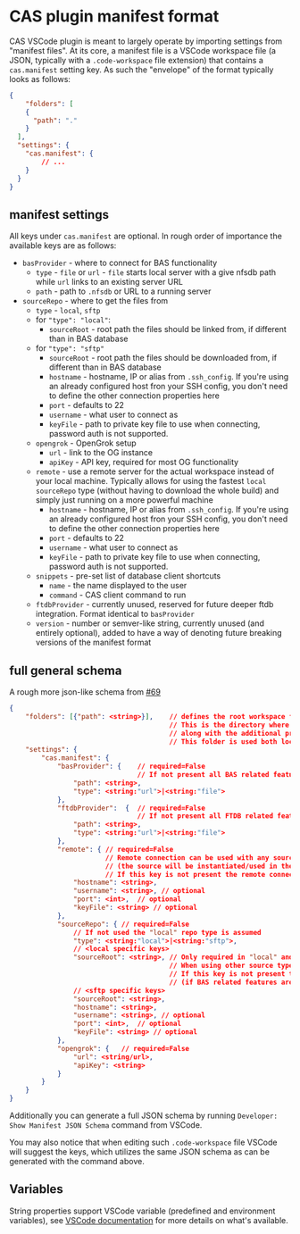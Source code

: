 # CAS plugin manifest format

CAS VSCode plugin is meant to largely operate by importing settings from "manifest files". At its core, a manifest file is a VSCode workspace file (a JSON, typically with a `.code-workspace` file extension) that contains a `cas.manifest` setting key. As such the "envelope" of the format typically looks as follows:
```json
{
    "folders": [
    {
      "path": "."
    }
  ],
  "settings": {
    "cas.manifest": {
        // ...
    }
  }
}
```

## manifest settings
All keys under `cas.manifest` are optional. In rough order of importance the available keys are as follows:
- `basProvider` - where to connect for BAS functionality
  - `type` - `file` or `url` - `file` starts local server with a give nfsdb path while `url` links to an existing server URL 
  - `path` - path to `.nfsdb` or URL to a running server
- `sourceRepo` - where to get the files from
  - `type` - `local`, `sftp`
  - for `"type": "local"`:
    - `sourceRoot` - root path the files should be linked from, if different than in BAS database
  - for `"type": "sftp"`
    - `sourceRoot` - root path the files should be downloaded from, if different than in BAS database
    - `hostname` - hostname, IP or alias from `.ssh_config`. If you're using an already configured host fron your SSH config, you don't need to define the other connection properties here
    - `port` - defaults to 22
    - `username` - what user to connect as
    - `keyFile` - path to private key file to use when connecting, password auth is not supported.
  - `opengrok` - OpenGrok setup
    - `url` - link to the OG instance
    - `apiKey` - API key, required for most OG functionality
  - `remote` - use a remote server for the actual workspace instead of your local machine. Typically allows for using the fastest `local` `sourceRepo` type (without having to download the whole build) and simply just running on a more powerful machine
    - `hostname` - hostname, IP or alias from `.ssh_config`. If you're using an already configured host fron your SSH config, you don't need to define the other connection properties here
    - `port` - defaults to 22
    - `username` - what user to connect as
    - `keyFile` - path to private key file to use when connecting, password auth is not supported.
  - `snippets` - pre-set list of database client shortcuts
    - `name` - the name displayed to the user
    - `command` - CAS client command to run
  - `ftdbProvider` - currently unused, reserved for future deeper ftdb integration. Format identical to `basProvider`
  - `version` - number or semver-like string, currently unused (and entirely optional), added to have a way of denoting future breaking versions of the manifest format

## full general schema

A rough more json-like schema from [#69](https://github.sec.samsung.net/CO7-SRPOL-Mobile-Security/cas-vscode-extension/issues/69#issuecomment-2983343)
```json
{
    "folders": [{"path": <string>}],    // defines the root workspace folder for the project
                                        // This is the directory where the project source code will be setup
                                        // along with the additional project related files (like compilation database)
                                        // This folder is used both locally and during the remote connection
    "settings": {
        "cas.manifest": {
            "basProvider": {    // required=False
                                // If not present all BAS related features are disabled
                "path": <string>,
                "type": <string:"url">|<string:"file">
            },
            "ftdbProvider":  {	// required=False
            					// If not present all FTDB related features are disabled
                "path": <string>,
                "type": <string:"url">|<string:"file">
            },
            "remote": { // required=False
                        // Remote connection can be used with any source code provider
                        // (the source will be instantiated/used in the remote location)
                        // If this key is not present the remote connection is not used
                "hostname": <string>,
                "username": <string>, // optional
                "port": <int>,	// optional
                "keyFile": <string> // optional
            },
            "sourceRepo": { // required=False
                // If not used the "local" repo type is assumed
                "type": <string:"local">|<string:"sftp">,
                // <local specific keys>
                "sourceRoot": <string>, // Only required in "local" and "sftp" repo type to point to existing source directory
                                        // When using other source type the source directory is created in workspace directory
                                        // If this key is not present the source root is taken from the BAS database
                                        // (if BAS related features are disabled then no source directory will be created)
                // <sftp specific keys>
                "sourceRoot": <string>,
                "hostname": <string>,
                "username": <string>, // optional
                "port": <int>,	// optional
                "keyFile": <string> // optional
            },
            "opengrok": {   // required=False
                "url": <string/url>,
                "apiKey": <string>
            }
        }
    }
}
```

Additionally you can generate a full JSON schema by running `Developer: Show Manifest JSON Schema` command from VSCode.

You may also notice that when editing such `.code-workspace` file VSCode will suggest the keys, which utilizes the same JSON schema as can be generated with the command above.

## Variables

String properties support VSCode variable (predefined and environment variables), see [VSCode documentation](https://code.visualstudio.com/docs/editor/variables-reference) for more details on what's available.